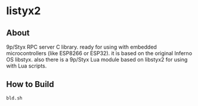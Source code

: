 listyx2
========


About
-----
9p/Styx RPC server C library. ready for using with embedded microcontrollers (like ESP8266 or ESP32). it is based on the original Inferno OS libstyx. 
also there is a 9p/Styx Lua module based on libstyx2 for using with Lua scripts.


How to Build
------------
```
bld.sh
```
